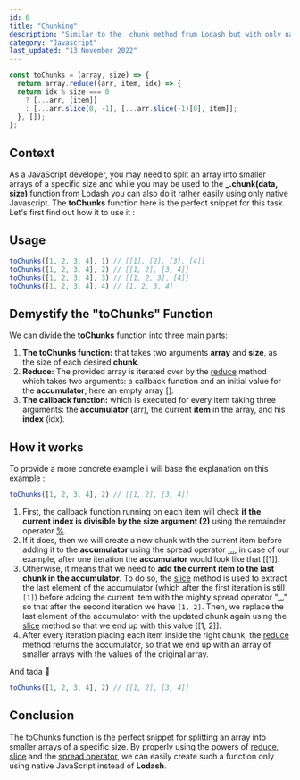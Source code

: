 ```yaml
---
id: 6
title: "Chunking"
description: "Similar to the _chunk method frum Lodash but with only native Javascript !"
category: "Javascript"
last_updated: "13 November 2022"
---
```


```js
const toChunks = (array, size) => {
  return array.reduce((arr, item, idx) => {
  return idx % size === 0
    ? [...arr, [item]]
    : [...arr.slice(0, -1), [...arr.slice(-1)[0], item]];
  }, []);
};
```

## Context

As a JavaScript developer, you may need to split an array into smaller arrays of a specific size and while you may be used to the **_.chunk(data, size)** function from Lodash you can also do it rather easily using only native Javascript. The **toChunks** function here is the perfect snippet for this task. Let's first find out how it to use it :

## Usage

```js
toChunks([1, 2, 3, 4], 1) // [[1], [2], [3], [4]]
toChunks([1, 2, 3, 4], 2) // [[1, 2], [3, 4]]
toChunks([1, 2, 3, 4], 3) // [[1, 2, 3], [4]]
toChunks([1, 2, 3, 4], 4) // [1, 2, 3, 4]
```

## Demystify the "toChunks" Function

We can divide the **toChunks** function into three main parts:
1. **The toChunks function:** that takes two arguments **array** and **size**, as the size of each desired **chunk**.
2. **Reduce:** The provided array is iterated over by the [reduce](https://developer.mozilla.org/en-US/docs/Web/JavaScript/Reference/Global_Objects/Array/Reduce) method which takes two arguments: a callback function and an initial value for the **accumulator**, here an empty array [].
3. **The callback function:** which is executed for every item taking three arguments: the **accumulator** (arr), the current **item** in the array, and his **index** (idx).

## How it works

To provide a more concrete example i will base the explanation on this example :

```js
toChunks([1, 2, 3, 4], 2) // [[1, 2], [3, 4]]
```
1. First, the callback function running on each item will check **if the current index is divisible by the size argument (2)** using the remainder operator [%](https://developer.mozilla.org/en-US/docs/Web/JavaScript/Reference/Operators/Remainder).
2. If it does, then we will create a new chunk with the current item before adding it to the **accumulator** using the spread operator [...](https://developer.mozilla.org/en-US/docs/Web/JavaScript/Reference/Operators/Spread_syntax), in case of our example, after one iteration the **accumulator** would look like that [[1]]. 
3. Otherwise, it means that we need to **add the current item to the last chunk in the accumulator**. To do so, the [slice](https://developer.mozilla.org/en-US/docs/Web/JavaScript/Reference/Global_Objects/Array/slice) method is used to extract the last element of the accumulator (which after the first iteration is still `[1]`) before adding the current item with the mighty spread operator "[...](https://developer.mozilla.org/en-US/docs/Web/JavaScript/Reference/Operators/Spread_syntax)" so that after the second iteration we have `[1, 2]`. Then, we replace the last element of the accumulator with the updated chunk again using the [slice](https://developer.mozilla.org/en-US/docs/Web/JavaScript/Reference/Global_Objects/Array/slice) method so that we end up with this value [[1, 2]].
4. After every iteration placing each item inside the right chunk, the [reduce](https://developer.mozilla.org/en-US/docs/Web/JavaScript/Reference/Global_Objects/Array/Reduce) method returns the accumulator, so that we end up with an array of smaller arrays with the values of the original array.

And tada 🎉 
```js
toChunks([1, 2, 3, 4], 2) // [[1, 2], [3, 4]]
```

## Conclusion

The toChunks function is the perfect snippet for splitting an array into smaller arrays of a specific size. By properly using the powers of [reduce](https://developer.mozilla.org/en-US/docs/Web/JavaScript/Reference/Global_Objects/Array/Reduce), [slice](https://developer.mozilla.org/en-US/docs/Web/JavaScript/Reference/Global_Objects/Array/slice) and the [spread operator](https://developer.mozilla.org/en-US/docs/Web/JavaScript/Reference/Operators/Spread_syntax), we can easily create such a function only using native JavaScript instead of **Lodash**.